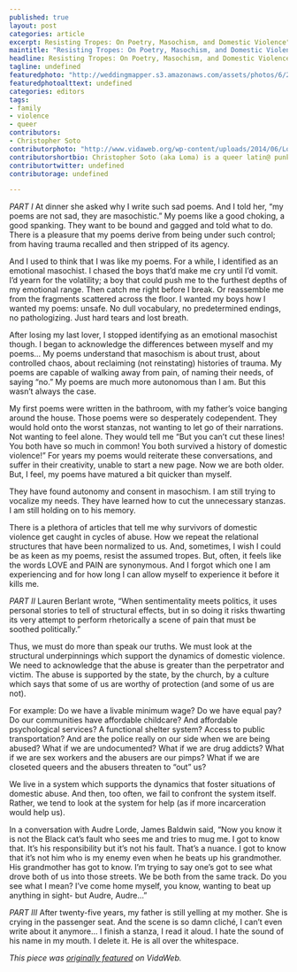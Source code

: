 ```yaml
---
published: true
layout: post
categories: article
excerpt: Resisting Tropes: On Poetry, Masochism, and Domestic Violence"
maintitle: "Resisting Tropes: On Poetry, Masochism, and Domestic Violence - {Young}ist"
headline: Resisting Tropes: On Poetry, Masochism, and Domestic Violence
tagline: undefined
featuredphoto: "http://weddingmapper.s3.amazonaws.com/assets/photos/6/29/154033_l.jpg"
featuredphotoalttext: undefined
categories: editors
tags:
- family
- violence
- queer
contributors:
- Christopher Soto
contributorphoto: "http://www.vidaweb.org/wp-content/uploads/2014/06/LomaPic.jpg"
contributorshortbio: Christopher Soto (aka Loma) is a queer latin@ punk poet who is concerned with dismantling patriarchy and white supremacy. They are currently curating Nepantla, an e-journal dedicated to queer poets of color, in collaboration with The Lambda Literary Foundation. They have work published in Columbia: A Journal, Acentos Review, Anti-, and more. They are an MFA candidate in Poetry at NYU.
contributortwitter: undefined
contributorage: undefined

---
```


*_PART I_*
At dinner she asked why I write such sad poems. And I told her, “my poems are not sad, they are masochistic.” My poems like a good choking, a good spanking. They want to be bound and gagged and told what to do. There is a pleasure that my poems derive from being under such control; from having trauma recalled and then stripped of its agency.

And I used to think that I was like my poems. For a while, I identified as an emotional masochist. I chased the boys that’d make me cry until I’d vomit. I’d yearn for the volatility; a boy that could push me to the furthest depths of my emotional range. Then catch me right before I break. Or reassemble me from the fragments scattered across the floor. I wanted my boys how I wanted my poems: unsafe. No dull vocabulary, no predetermined endings, no pathologizing. Just hard tears and lost breath.

After losing my last lover, I stopped identifying as an emotional masochist though. I began to acknowledge the differences between myself and my poems… My poems understand that masochism is about trust, about controlled chaos, about reclaiming (not reinstating) histories of trauma. My poems are capable of walking away from pain, of naming their needs, of saying “no.” My poems are much more autonomous than I am. But this wasn’t always the case.

My first poems were written in the bathroom, with my father’s voice banging around the house. Those poems were so desperately codependent. They would hold onto the worst stanzas, not wanting to let go of their narrations. Not wanting to feel alone. They would tell me “But you can’t cut these lines! You both have so much in common! You both survived a history of domestic violence!” For years my poems would reiterate these conversations, and suffer in their creativity, unable to start a new page. Now we are both older. But, I feel, my poems have matured a bit quicker than myself.

They have found autonomy and consent in masochism. I am still trying to vocalize my needs. They have learned how to cut the unnecessary stanzas. I am still holding on to his memory.

There is a plethora of articles that tell me why survivors of domestic violence get caught in cycles of abuse. How we repeat the relational structures that have been normalized to us. And, sometimes, I wish I could be as keen as my poems, resist the assumed tropes. But, often, it feels like the words LOVE and PAIN are synonymous. And I forgot which one I am experiencing and for how long I can allow myself to experience it before it kills me.

*_PART II_*
Lauren Berlant wrote, “When sentimentality meets politics, it uses personal stories to tell of structural effects, but in so doing it risks thwarting its very attempt to perform rhetorically a scene of pain that must be soothed politically.”

Thus, we must do more than speak our truths. We must look at the structural underpinnings which support the dynamics of domestic violence. We need to acknowledge that the abuse is greater than the perpetrator and victim. The abuse is supported by the state, by the church, by a culture which says that some of us are worthy of protection (and some of us are not).

For example: Do we have a livable minimum wage? Do we have equal pay? Do our communities have affordable childcare? And affordable psychological services? A functional shelter system? Access to public transportation? And are the police really on our side when we are being abused? What if we are undocumented? What if we are drug addicts? What if we are sex workers and the abusers are our pimps? What if we are closeted queers and the abusers threaten to “out” us?

We live in a system which supports the dynamics that foster situations of domestic abuse. And then, too often, we fail to confront the system itself. Rather, we tend to look at the system for help (as if more incarceration would help us).

In a conversation with Audre Lorde, James Baldwin said, “Now you know it is not the Black cat’s fault who sees me and tries to mug me. I got to know that. It’s his responsibility but it’s not his fault. That’s a nuance. I got to know that it’s not him who is my enemy even when he beats up his grandmother. His grandmother has got to know. I’m trying to say one’s got to see what drove both of us into those streets. We be both from the same track. Do you see what I mean? I’ve come home myself, you know, wanting to beat up anything in sight- but Audre, Audre…”

*_PART III_*
After twenty-five years, my father is still yelling at my mother. She is crying in the passenger seat. And the scene is so damn cliché, I can’t even write about it anymore… I finish a stanza, I read it aloud. I hate the sound of his name in my mouth. I delete it. He is all over the whitespace.

_This piece was [originally featured](http://www.vidaweb.org/resisting-tropes-on-poetry-masochism-domestic-violence/) on VidaWeb._
